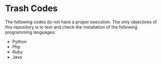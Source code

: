 # Trash Codes

The following codes do not have a proper execution.
The only objectives of this repository is to test and check the installation of the following programming languages:

- Python
- Php
- Ruby
- Java
